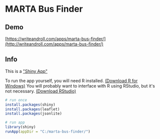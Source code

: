 # MARTA Bus Finder

## Demo
[https://writeandroll.com/apps/marta-bus-finder/](http://writeandroll.com/apps/marta-bus-finder/)

## Info
This is a ["Shiny App"](https://www.rstudio.com/products/shiny/shiny-user-showcase/)

To run the app yourself, you will need R installed. [(Download R for Windows)](https://cran.r-project.org/bin/windows/base/)
You will probably want to interface with R using RStudio, but it's not necessary. [(Download RStudio)](https://www.rstudio.com/products/rstudio/download/)

```r
# run once
install.packages(shiny)
install.packages(leaflet)
install.packages(jsonlite)
```

```r
# run app
library(shiny)
runApp(appDir = "C:/marta-bus-finder/")
```
